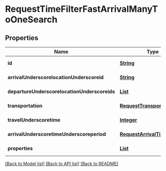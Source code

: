 # RequestTimeFilterFastArrivalManyToOneSearch
## Properties

Name | Type | Description | Notes
------------ | ------------- | ------------- | -------------
**id** | [**String**](string.md) |  | [default to null]
**arrivalUnderscorelocationUnderscoreid** | [**String**](string.md) |  | [default to null]
**departureUnderscorelocationUnderscoreids** | [**List**](string.md) |  | [default to null]
**transportation** | [**RequestTransportationFast**](RequestTransportationFast.md) |  | [default to null]
**travelUnderscoretime** | [**Integer**](integer.md) |  | [default to null]
**arrivalUnderscoretimeUnderscoreperiod** | [**RequestArrivalTimePeriod**](RequestArrivalTimePeriod.md) |  | [default to null]
**properties** | [**List**](RequestTimeFilterFastProperty.md) |  | [default to null]

[[Back to Model list]](../README.md#documentation-for-models) [[Back to API list]](../README.md#documentation-for-api-endpoints) [[Back to README]](../README.md)

